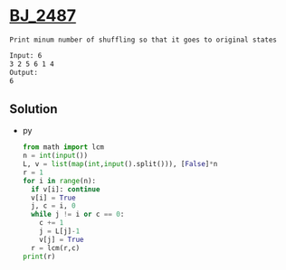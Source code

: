 # [BJ_2487](https://acmicpc.net/problem/2487)

```en
Print minum number of shuffling so that it goes to original states
```

```txt
Input: 6
3 2 5 6 1 4
Output:
6
```

## Solution

* py

  ```py
  from math import lcm
  n = int(input())
  L, v = list(map(int,input().split())), [False]*n
  r = 1
  for i in range(n):
    if v[i]: continue
    v[i] = True
    j, c = i, 0
    while j != i or c == 0:
      c += 1
      j = L[j]-1
      v[j] = True
    r = lcm(r,c)
  print(r)
  ```

